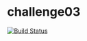 # challenge03
[![Build Status](http://13.37.109.120/buildStatus/icon?job=03%2Fchallenge03)](http://13.36.37.72/job/03/job/challenge03/)
